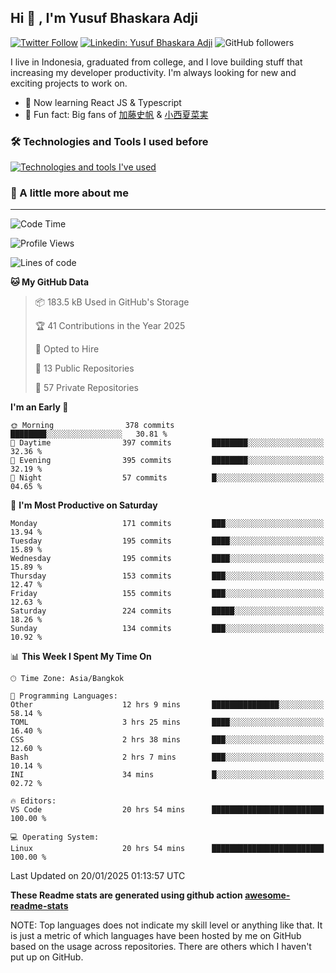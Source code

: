 ## Hi 👋 , I'm Yusuf Bhaskara Adji

[![Twitter Follow](https://img.shields.io/twitter/follow/frelein_asli?label=Follow)](https://twitter.com/intent/follow?screen_name=frelein_asli)
[![Linkedin: Yusuf Bhaskara Adji](https://img.shields.io/badge/-yusufadji-blue?style=flat-square&logo=Linkedin&logoColor=white&link=https://www.linkedin.com/in/yusuf-bhaskara-adji/)](https://www.linkedin.com/in/yusuf-bhaskara-adji/)
![GitHub followers](https://img.shields.io/github/followers/yusufadji?label=Follow&style=social)

I live in Indonesia, graduated from college, and I love building stuff that increasing my developer productivity. I'm always looking for new and exciting projects to work on.

- 🌱 Now learning React JS & Typescript
- 🐻 Fun fact: Big fans of [加藤史帆](https://www.instagram.com/katoshi.official/) & [小西夏菜実](https://www.instagram.com/konishi773_official/)

### 🛠️ Technologies and Tools I used before

[![Technologies and tools I've used](https://skillicons.dev/icons?i=html,css,js,ts,php,python,kotlin,tailwind,bootstrap,next,express,sequelize,mysql,prisma,firebase,vercel,vscode,androidstudio,bash,git,postman,figma,docker,linux&perline=12)](#)

### 🐣 A little more about me

---

<!--START_SECTION:waka-->
![Code Time](http://img.shields.io/badge/Code%20Time-1%2C265%20hrs%2033%20mins-blue)

![Profile Views](http://img.shields.io/badge/Profile%20Views-0-blue)

![Lines of code](https://img.shields.io/badge/From%20Hello%20World%20I%27ve%20Written-799.5%20thousand%20lines%20of%20code-blue)

**🐱 My GitHub Data** 

> 📦 183.5 kB Used in GitHub's Storage 
 > 
> 🏆 41 Contributions in the Year 2025
 > 
> 💼 Opted to Hire
 > 
> 📜 13 Public Repositories 
 > 
> 🔑 57 Private Repositories 
 > 
**I'm an Early 🐤** 

```text
🌞 Morning                378 commits         ████████░░░░░░░░░░░░░░░░░   30.81 % 
🌆 Daytime                397 commits         ████████░░░░░░░░░░░░░░░░░   32.36 % 
🌃 Evening                395 commits         ████████░░░░░░░░░░░░░░░░░   32.19 % 
🌙 Night                  57 commits          █░░░░░░░░░░░░░░░░░░░░░░░░   04.65 % 
```
📅 **I'm Most Productive on Saturday** 

```text
Monday                   171 commits         ███░░░░░░░░░░░░░░░░░░░░░░   13.94 % 
Tuesday                  195 commits         ████░░░░░░░░░░░░░░░░░░░░░   15.89 % 
Wednesday                195 commits         ████░░░░░░░░░░░░░░░░░░░░░   15.89 % 
Thursday                 153 commits         ███░░░░░░░░░░░░░░░░░░░░░░   12.47 % 
Friday                   155 commits         ███░░░░░░░░░░░░░░░░░░░░░░   12.63 % 
Saturday                 224 commits         █████░░░░░░░░░░░░░░░░░░░░   18.26 % 
Sunday                   134 commits         ███░░░░░░░░░░░░░░░░░░░░░░   10.92 % 
```


📊 **This Week I Spent My Time On** 

```text
🕑︎ Time Zone: Asia/Bangkok

💬 Programming Languages: 
Other                    12 hrs 9 mins       ███████████████░░░░░░░░░░   58.14 % 
TOML                     3 hrs 25 mins       ████░░░░░░░░░░░░░░░░░░░░░   16.40 % 
CSS                      2 hrs 38 mins       ███░░░░░░░░░░░░░░░░░░░░░░   12.60 % 
Bash                     2 hrs 7 mins        ███░░░░░░░░░░░░░░░░░░░░░░   10.14 % 
INI                      34 mins             █░░░░░░░░░░░░░░░░░░░░░░░░   02.72 % 

🔥 Editors: 
VS Code                  20 hrs 54 mins      █████████████████████████   100.00 % 

💻 Operating System: 
Linux                    20 hrs 54 mins      █████████████████████████   100.00 % 
```


 Last Updated on 20/01/2025 01:13:57 UTC
<!--END_SECTION:waka-->

**These Readme stats are generated using github action [awesome-readme-stats](https://github.com/anmol098/waka-readme-stats)**

NOTE: Top languages does not indicate my skill level or anything like that. It is just a metric of which languages have been hosted by me on GitHub based on the usage across repositories. There are others which I haven't put up on GitHub.
